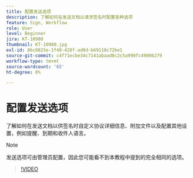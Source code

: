 ```yaml
---
title: 配置发送选项
description: 了解如何在发送文档以请求签名时配置各种选项
feature: Sign, Workflow
role: User
level: Beginner
jira: KT-10980
thumbnail: KT-10980.jpg
exl-id: 86c0825e-1f40-428f-ad0d-b69118c72be1
source-git-commit: c4f71ecbe34c7141abaad8c2c5a990fc49006279
workflow-type: tm+mt
source-wordcount: '65'
ht-degree: 0%

---
```


# 配置发送选项

了解如何在发送文档以供签名时自定义协议详细信息、附加文件以及配置其他设置，例如提醒、到期和收件人语言。

>[!NOTE]
>
>发送选项可由管理员配置，因此您可能看不到本教程中提到的完全相同的选项。

>[!VIDEO](https://video.tv.adobe.com/v/346675?quality=12&learn=on&hidetitle=true)
